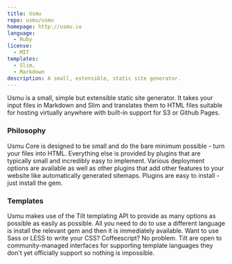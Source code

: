 ```yaml
---
title: Usmu
repo: usmu/usmu
homepage: http://usmu.io
language:
  - Ruby
license:
  - MIT
templates:
  - Slim,
  - Markdown
description: A small, extensible, static site generator.
---
```


Usmu is a small, simple but extensible static site generator. It takes your input files in Markdown and Slim and translates them to HTML files suitable for hosting virtually anywhere with built-in support for S3 or Github Pages.

### Philosophy

Usmu Core is designed to be small and do the bare minimum possible - turn your files into HTML. Everything else is provided by plugins that are typically small and incredibly easy to implement. Various deployment options are available as well as other plugins that add other features to your website like automatically generated sitemaps. Plugins are easy to install - just install the gem.

### Templates

Usmu makes use of the Tilt templating API to provide as many options as possible as easily as possible. All you need to do to use a different language is install the relevant gem and then it is immediately available. Want to use Sass or LESS to write your CSS? Coffeescript? No problem. Tilt are open to community-managed interfaces for supporting template languages they don't yet officially support so nothing is impossible.
